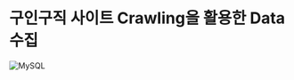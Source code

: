 # 구인구직 사이트 Crawling을 활용한 Data 수집 

<img alt="MySQL" src ="https://img.shields.io/badge/MySQL-4479A1.svg?&style=for-the-badge&logo=MySQL&logoColor=white"/>
